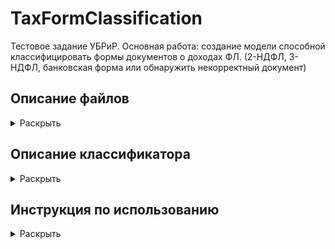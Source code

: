 # TaxFormClassification

Тестовое задание УБРиР.
Основная работа: создание модели способной классифицировать формы документов о доходах ФЛ. (2-НДФЛ, 3-НДФЛ, банковская форма или обнаружить некорректный документ)

## Описание файлов
<details>
  <summary>Раскрыть</summary><br/>
  
  1. 1_SQL_queries.txt - Текстовый документ с SQL запросами к первому заданию
  2. 2_ClassicML_DefaultDet.ipynb - Блокнот с основными шагами по выполнению задания 2.
  3. TaxFormClassificator.py - Скрипт выполняющий классификацию документов.
  4. model - архив с обученной tensorflow моделью, используемой классификатором
  5. requirements.txt - используемые библиотеки
  
  4. test_images - 5 тестовых изображений.
  
</details>

## Описание классификатора
<details>
  <summary>Раскрыть</summary><br/>
  
  Модель
</details>
    
    
## Инструкция по использованию
 <details>
   <summary>Раскрыть</summary><br/>
      
   Так как tesseract выполняет OCR достаточно медленно, обработка одного изображения может занимать до 20 секунд

   ```python
   # Из за особенностей загрузки моделей, необходимо импортировать модуль tensorflow as tf
   import tensorflow as tf
   import TaxFormClassificator
   # Иницируйте классификатор. На этой стадии он загрузит tf модель
   clf = TaxFormClassificator.TaxFormClf()
   # Вызовите метод predict указав папку с изображениями
   predictions = clf.predict('folder_with_images')

   predictions
   >>> {filename_1.jpg: 'НДФЛ2', filename_2.jpg: 'НДФЛ3'}
   ```

   После выполнения метода predict, также сохраняются дополнительные атрибуты

   ```python
   clf.class_names 
   >>> ['2НДФЛ', '3НДФЛ', 'Форма банка', 'Неизвестный документ']
   
   # Предсказанный класс, соответствующий индексу в class_names
   clf.pred_labels
   >>> array([1, 0, 1], dtype=int64)
   
   # 2d array с предсказанными вероятностями. 
   # Трансформируется в pred_labels путем np.argmax(probas, axis=1)
   clf.pred_probas
   # Аналогично, отдельно для CNN и OCR
   clf.cnn_probas
   clf.ocr_probas 
   
   # Лист с проведенными поворотами изображений (0, 90, 180, 270)
   clf.rotations
   >>> [270, 0, 0]
   
   # List с обработанными np.array изображениями
   clf.proc_images
   # List с полученными текстами, string
   clf.texts
   # Список имен файлов
   clf.image_names
   >>>

   ```
   Допускается использование классификатора на уже загруженных и обработанных изображениях, 
   полученных методом _load_process_images.
   Результат кода будет идентичен вызову метода predict.

   ```python
   import tensorflow as tf
   import TaxFormClassificator
   clf = TaxFormClassificator.TaxFormClf()

   # Загружаем изображения
   images, img_names = clf.__read_images_from_folder('folder_with_images')
   # Обработка (возможен некорректный поворот)
   proc_imgs = self._preprocess_images(images, img_names)
   # Извлечение текста и исправление поворота
   proc_imgs, texts = self._extract_text_fix_orient(proc_imgs, img_names)
        
   # Классифицируем
   predictions = clf._form_predictions(proc_imgs, texts, img_names)
   ```

</details>
    









